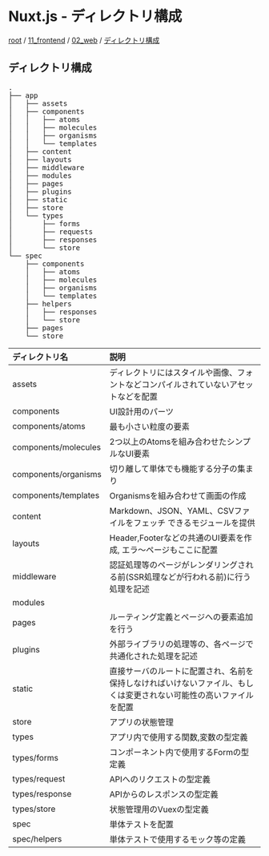 # Nuxt.js - ディレクトリ構成

[root](./../../../../README.md)
/ [11_frontend](./../../README.md)
/ [02_web](./../README.md)
/ [ディレクトリ構成](./directories.md)

## ディレクトリ構成

<pre>
.
├── app
│   ├── assets
│   ├── components
│   │   ├── atoms
│   │   ├── molecules
│   │   ├── organisms
│   │   └── templates
│   ├── content
│   ├── layouts
│   ├── middleware
│   ├── modules
│   ├── pages
│   ├── plugins
│   ├── static
│   ├── store
│   └── types
│       ├── forms
│       ├── requests
│       ├── responses
│       └── store
└── spec
    ├── components
    │   ├── atoms
    │   ├── molecules
    │   ├── organisms
    │   └── templates
    ├── helpers
    │   ├── responses
    │   └── store
    ├── pages
    └── store
</pre>

|    ディレクトリ名    |                                                        説明                                                        |
| :------------------- | :----------------------------------------------------------------------------------------------------------------- |
| assets               | ディレクトリにはスタイルや画像、フォントなどコンパイルされていないアセットなどを配置                               |
| components           | UI設計用のパーツ                                                                                                   |
| components/atoms     | 最も小さい粒度の要素                                                                                               |
| components/molecules | 2つ以上のAtomsを組み合わせたシンプルなUI要素                                                                       |
| components/organisms | 切り離して単体でも機能する分子の集まり                                                                             |
| components/templates | Organismsを組み合わせて画面の作成                                                                                  |
| content              | Markdown、JSON、YAML、CSVファイルをフェッチ できるモジュールを提供                                                 |
| layouts              | Header,Footerなどの共通のUI要素を作成, エラ〜ページもここに配置                                                    |
| middleware           | 認証処理等のページがレンダリングされる前(SSR処理などが行われる前)に行う処理を記述                                  |
| modules              |                                                                                                                    |
| pages                | ルーティング定義とページへの要素追加を行う                                                                         |
| plugins              | 外部ライブラリの処理等の、各ページで共通化された処理を記述                                                         |
| static               | 直接サーバのルートに配置され、名前を保持しなければいけないファイル、もしくは変更されない可能性の高いファイルを配置 |
| store                | アプリの状態管理                                                                                                   |
| types                | アプリ内で使用する関数,変数の型定義                                                                                |
| types/forms          | コンポーネント内で使用するFormの型定義                                                                             |
| types/request        | APIへのリクエストの型定義                                                                                          |
| types/response       | APIからのレスポンスの型定義                                                                                        |
| types/store          | 状態管理用のVuexの型定義                                                                                           |
| spec                 | 単体テストを配置                                                                                                   |
| spec/helpers         | 単体テストで使用するモック等の定義                                                                                 |
